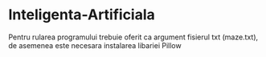 # Inteligenta-Artificiala

Pentru rularea programului trebuie oferit ca argument fisierul txt (maze.txt), de asemenea este necesara instalarea libariei Pillow

